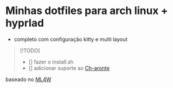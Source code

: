 # Minhas dotfiles para arch linux + hyprlad

- completo com configuração kitty e multi layout

> [!TODO]
> - [] fazer o install.sh
> - [] adicionar suporte ao [Ch-aronte](https://github.com/Dexmachi/Ch-aronte)

baseado no [ML4W](https://www.ml4w.com/)
